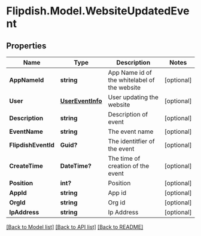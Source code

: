 # Flipdish.Model.WebsiteUpdatedEvent
## Properties

Name | Type | Description | Notes
------------ | ------------- | ------------- | -------------
**AppNameId** | **string** | App Name id of the whitelabel of the website | [optional] 
**User** | [**UserEventInfo**](UserEventInfo.md) | User updating the website | [optional] 
**Description** | **string** | Description of event | [optional] 
**EventName** | **string** | The event name | [optional] 
**FlipdishEventId** | **Guid?** | The identitfier of the event | [optional] 
**CreateTime** | **DateTime?** | The time of creation of the event | [optional] 
**Position** | **int?** | Position | [optional] 
**AppId** | **string** | App id | [optional] 
**OrgId** | **string** | Org id | [optional] 
**IpAddress** | **string** | Ip Address | [optional] 

[[Back to Model list]](../README.md#documentation-for-models) [[Back to API list]](../README.md#documentation-for-api-endpoints) [[Back to README]](../README.md)

